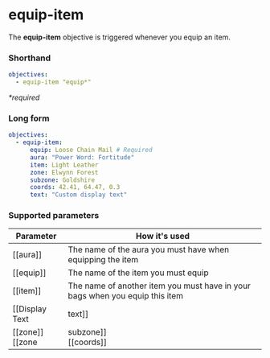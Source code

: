 # equip-item

The **equip-item** objective is triggered whenever you equip an item.

### Shorthand

```yaml
objectives:
  - equip-item "equip*"
```

_*required_

### Long form

```yaml
objectives:
  - equip-item:
      equip: Loose Chain Mail # Required
      aura: "Power Word: Fortitude"
      item: Light Leather
      zone: Elwynn Forest
      subzone: Goldshire
      coords: 42.41, 64.47, 0.3
      text: "Custom display text"
```

### Supported parameters

| Parameter | How it's used |
|---|---|
| [[aura]] | The name of the aura you must have when equipping the item |
| [[equip]] | The name of the item you must equip |
| [[item]] | The name of another item you must have in your bags when you equip this item |
| [[Display Text | text]] | Custom display text for this objective |
| [[zone]]<br/>[[zone | subzone]]<br/>[[coords]] | The location you must be in when equipping this item |
